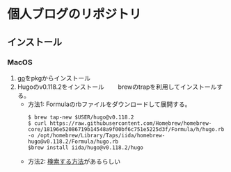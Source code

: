 # 個人ブログのリポジトリ

## インストール

### MacOS

1. [go](https://go.dev/doc/install)をpkgからインストール
2. Hugoのv0.118.2をインストール
　　brewのtrapを利用してインストールする。  
    - 方法1: Formulaのrbファイルをダウンロードして展開する。
        ```console
        $ brew tap-new $USER/hugo@v0.118.2
        $ curl https://raw.githubusercontent.com/Homebrew/homebrew-core/18196e52086719b14548a9f00bf6c751e5225d3f/Formula/h/hugo.rb -o /opt/homebrew/Library/Taps/iida/homebrew-hugo@v0.118.2/Formula/hugo.rb
        $brew install iida/hugo@v0.118.2/hugo
        ```
    - 方法2: [検索する方法](https://blog.chick-p.work/til/brew-install-specify-version/)があるらしい
